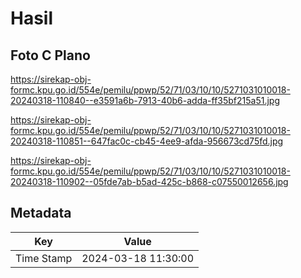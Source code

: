 # Hasil

## Foto C Plano

https://sirekap-obj-formc.kpu.go.id/554e/pemilu/ppwp/52/71/03/10/10/5271031010018-20240318-110840--e3591a6b-7913-40b6-adda-ff35bf215a51.jpg

https://sirekap-obj-formc.kpu.go.id/554e/pemilu/ppwp/52/71/03/10/10/5271031010018-20240318-110851--647fac0c-cb45-4ee9-afda-956673cd75fd.jpg

https://sirekap-obj-formc.kpu.go.id/554e/pemilu/ppwp/52/71/03/10/10/5271031010018-20240318-110902--05fde7ab-b5ad-425c-b868-c07550012656.jpg


## Metadata

| Key        | Value               |
| ---------- | ------------------- |
| Time Stamp | 2024-03-18 11:30:00 |



